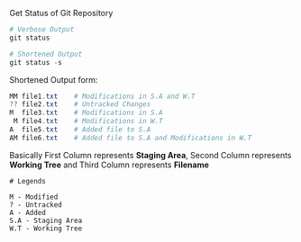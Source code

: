 Get Status of Git Repository

```powershell
# Verbose Output
git status

# Shortened Output
git status -s
```

Shortened Output form:

```powershell
MM file1.txt    # Modifications in S.A and W.T
?? file2.txt    # Untracked Changes
M  file3.txt    # Modifications in S.A
 M file4.txt    # Modifications in W.T
A  file5.txt    # Added file to S.A
AM file6.txt    # Added file to S.A and Modifications in W.T
```

Basically First Column represents **Staging Area**, Second Column represents **Working Tree** and Third Column represents **Filename**

```
# Legends

M - Modified
? - Untracked
A - Added
S.A - Staging Area
W.T - Working Tree
```
